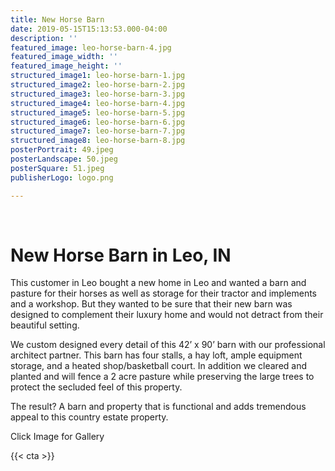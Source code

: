 ```yaml
---
title: New Horse Barn
date: 2019-05-15T15:13:53.000-04:00
description: ''
featured_image: leo-horse-barn-4.jpg
featured_image_width: ''
featured_image_height: ''
structured_image1: leo-horse-barn-1.jpg
structured_image2: leo-horse-barn-2.jpg
structured_image3: leo-horse-barn-3.jpg
structured_image4: leo-horse-barn-4.jpg
structured_image5: leo-horse-barn-5.jpg
structured_image6: leo-horse-barn-6.jpg
structured_image7: leo-horse-barn-7.jpg
structured_image8: leo-horse-barn-8.jpg
posterPortrait: 49.jpeg
posterLandscape: 50.jpeg
posterSquare: 51.jpeg
publisherLogo: logo.png

---
```

<br>
<h1 class="h2 col-10 mx4 pb3 pt3">New Horse Barn in Leo, IN</h1>
<p class="col-10 mx4 pb1 pt1">This customer in Leo bought a new home in Leo and wanted a barn and pasture for their horses as well as storage for their tractor and implements and a workshop. But they wanted to be sure that their new barn was designed to complement their luxury home and would not detract from their beautiful setting. </p>
<p class="col-10 mx4 pb1 pt1">We custom designed every detail of this 42’ x 90’ barn with our professional architect partner. This barn has four stalls, a hay loft, ample equipment storage, and a heated shop/basketball court. In addition we cleared and planted and will fence a 2 acre pasture while preserving the large trees to protect the secluded feel of this property. </p>
<p class="col-10 mx4 pb1 pt1">The result? A barn and property that is functional and adds tremendous appeal to this country estate property.</p>
<p class="col-6 mx4 pb1 pt1">  <span>Click Image for Gallery</span>
<amp-img lightbox="hero"
  src="/leo-horse-barn-4.jpg"
  width="400"
  height="300"
  layout="responsive">

</amp-img>

<div hidden>
  <amp-img lightbox="hero"
    src="/leo-horse-barn-1.jpg"
    layout="responsive"
    width="400"
    height="710"></amp-img>
  <amp-img lightbox="hero"
    src="/leo-horse-barn-2.jpg"
    layout="responsive"
    width="400"
    height="710"></amp-img>
  <amp-img lightbox="hero"
    src="/leo-horse-barn-3.jpg"
    layout="responsive"
    width="400"
    height="710"></amp-img>
  <amp-img lightbox="hero"
    src="/leo-horse-barn-5.jpg"
    layout="responsive"
    width="400"
    height="710"></amp-img>
  <amp-img lightbox="hero"
    src="/leo-horse-barn-6.jpg"
    layout="responsive"
    width="400"
    height="710"></amp-img>
  <amp-img lightbox="hero"
    src="/leo-horse-barn-7.jpg"
    layout="responsive"
    width="400"
    height="710"></amp-img>
  <amp-img lightbox="hero"
    src="/leo-horse-barn-8.jpg"
    layout="responsive"
    width="400"
    height="710"></amp-img>
</div>
</p>
{{< cta >}}